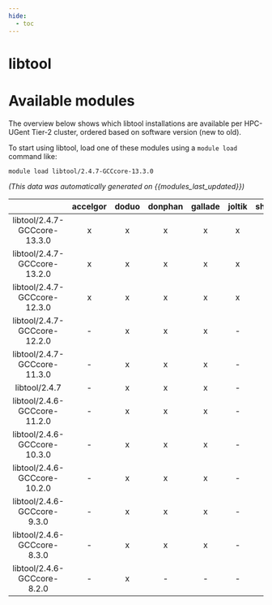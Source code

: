 ```yaml
---
hide:
  - toc
---
```


libtool
=======

# Available modules


The overview below shows which libtool installations are available per HPC-UGent Tier-2 cluster, ordered based on software version (new to old).

To start using libtool, load one of these modules using a `module load` command like:

```shell
module load libtool/2.4.7-GCCcore-13.3.0
```

*(This data was automatically generated on {{modules_last_updated}})*  

| |accelgor|doduo|donphan|gallade|joltik|shinx|skitty|
| :---: | :---: | :---: | :---: | :---: | :---: | :---: | :---: |
|libtool/2.4.7-GCCcore-13.3.0|x|x|x|x|x|x|x|
|libtool/2.4.7-GCCcore-13.2.0|x|x|x|x|x|x|x|
|libtool/2.4.7-GCCcore-12.3.0|x|x|x|x|x|x|x|
|libtool/2.4.7-GCCcore-12.2.0|-|x|x|x|-|x|-|
|libtool/2.4.7-GCCcore-11.3.0|-|x|x|x|-|x|-|
|libtool/2.4.7|-|x|x|x|-|x|-|
|libtool/2.4.6-GCCcore-11.2.0|-|x|x|x|-|x|-|
|libtool/2.4.6-GCCcore-10.3.0|-|x|x|x|-|-|-|
|libtool/2.4.6-GCCcore-10.2.0|-|x|x|x|-|-|-|
|libtool/2.4.6-GCCcore-9.3.0|-|x|x|x|-|-|-|
|libtool/2.4.6-GCCcore-8.3.0|-|x|x|x|-|-|-|
|libtool/2.4.6-GCCcore-8.2.0|-|x|-|-|-|-|-|
